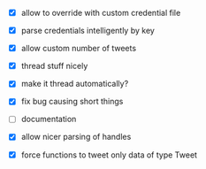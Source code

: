 - [x] allow to override with custom credential file
- [x] parse credentials intelligently by key
- [x] allow custom number of tweets
- [x] thread stuff nicely
- [x] make it thread automatically?
- [x] fix bug causing short things
- [ ] documentation
- [x] allow nicer parsing of handles
- [x] force functions to tweet only data of type Tweet

